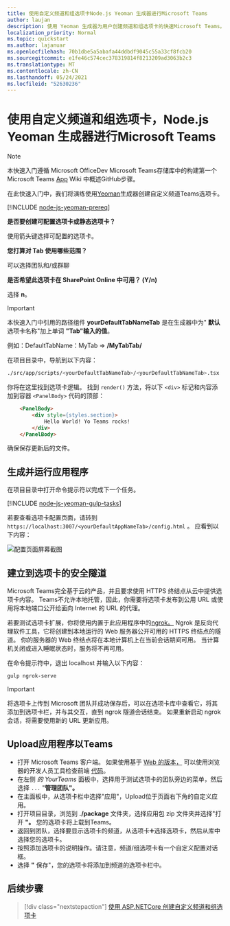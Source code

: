 ```yaml
---
title: 使用自定义频道和组选项卡Node.js Yeoman 生成器进行Microsoft Teams
author: laujan
description: 使用 Yeoman 生成器为用户创建频道和组选项卡的快速Microsoft Teams。
localization_priority: Normal
ms.topic: quickstart
ms.author: lajanuar
ms.openlocfilehash: 70b1dbe5a5abafa44ddbdf9045c55a33cf8fcb20
ms.sourcegitcommit: e1fe46c574cec378319814f8213209ad3063b2c3
ms.translationtype: MT
ms.contentlocale: zh-CN
ms.lasthandoff: 05/24/2021
ms.locfileid: "52630236"
---
```

# <a name="create-a-custom-channel-and-group-tab-using-nodejs-and-the-yeoman-generator-for-microsoft-teams"></a>使用自定义频道和组选项卡，Node.js Yeoman 生成器进行Microsoft Teams

>[!NOTE]
>本快速入门遵循 Microsoft OfficeDev Microsoft Teams存储库中的构建第一个 Microsoft Teams [App](https://github.com/OfficeDev/generator-teams/wiki/Build-Your-First-Microsoft-Teams-App) Wiki 中概述GitHub步骤。

在此快速入门中，我们将演练使用[Yeoman](https://github.com/OfficeDev/generator-teams/)生成器创建自定义频道Teams选项卡。

[!INCLUDE [node-js-yeoman-prereq](~/includes/tabs/node-js-yeoman-prereq.md)]

**是否要创建可配置选项卡或静态选项卡？**

使用箭头键选择可配置的选项卡。

**您打算对 Tab 使用哪些范围？**

可以选择团队和/或群聊

**是否希望此选项卡在 SharePoint Online 中可用？ (Y/n)** 

选择 **n**。

>[!IMPORTANT]
>本快速入门中引用的路径组件 **yourDefaultTabNameTab** 是在生成器中为" **默认** 选项卡名称"加上单词 **"Tab"输入的值**。
>
>例如：DefaultTabName：MyTab   =>  **/MyTabTab/**

在项目目录中，导航到以下内容：

```bash
./src/app/scripts/<yourDefaultTabNameTab>/<yourDefaultTabNameTab>.tsx
```

你将在这里找到选项卡逻辑。 找到 `render()` 方法，将以下 `<div>` 标记和内容添加到容器 `<PanelBody>` 代码的顶部：

```html
    <PanelBody>
        <div style={styles.section}>
            Hello World! Yo Teams rocks!
        </div>
    </PanelBody>
```

确保保存更新后的文件。

## <a name="build-and-run-your-application"></a>生成并运行应用程序

在项目目录中打开命令提示符以完成下一个任务。

[!INCLUDE [node-js-yeoman-gulp-tasks](~/includes/tabs/node-js-yeoman-gulp-tasks.md)]

若要查看选项卡配置页面，请转到 `https://localhost:3007/<yourDefaultAppNameTab>/config.html` 。 应看到以下内容：

![配置页面屏幕截图](~/assets/images/tab-images/configurationPage.png)

## <a name="establish-a-secure-tunnel-to-your-tab"></a>建立到选项卡的安全隧道

Microsoft Teams完全基于云的产品，并且要求使用 HTTPS 终结点从云中提供选项卡内容。 Teams不允许本地托管，因此，你需要将选项卡发布到公用 URL 或使用将本地端口公开给面向 Internet 的 URL 的代理。

若要测试选项卡扩展，你将使用内置于此应用程序中的[ngrok。](https://ngrok.com/docs) Ngrok 是反向代理软件工具，它将创建到本地运行的 Web 服务器公开可用的 HTTPS 终结点的隧道。 你的服务器的 Web 终结点将在本地计算机上在当前会话期间可用。 当计算机关闭或进入睡眠状态时，服务将不再可用。

在命令提示符中，退出 localhost 并输入以下内容：

```bash
gulp ngrok-serve
```

> [!IMPORTANT]
> 将选项卡上传到 Microsoft 团队并成功保存后，可以在选项卡库中查看它，将其添加到选项卡栏，并与其交互，直到 ngrok 隧道会话结束。 如果重新启动 ngrok 会话，将需要使用新的 URL 更新应用。

## <a name="upload-your-application-to-teams"></a>Upload应用程序以Teams

- 打开 Microsoft Teams 客户端。 如果使用基于 [Web 的版本，](https://teams.microsoft.com) 可以使用浏览器的开发人员工具检查前端 [代码](~/tabs/how-to/developer-tools.md)。
- 在左侧 *的 YourTeams* 面板中，选择用于测试选项卡的团队旁边的菜单，然后选择 `...` "**管理团队"。**
- 在主面板中，从选项卡栏中选择"应用"，Upload位于页面右下角的自定义应用。 
- 打开项目目录，浏览到 **./package** 文件夹，选择应用包 zip 文件夹并选择"打开 **"。** 您的选项卡将上载到Teams。
- 返回到团队，选择要显示选项卡的频道，从选项卡➕选择选项卡，然后从库中选择您的选项卡。
- 按照添加选项卡的说明操作。请注意，频道/组选项卡有一个自定义配置对话框。
- 选择 **"** 保存"，您的选项卡将添加到频道的选项卡栏中。

## <a name="next-step"></a>后续步骤

> [!div class="nextstepaction"]
> [使用 ASP.NETCore 创建自定义频道和组选项卡](~/tabs/quickstarts/create-channel-group-tab-dotnet-core.md)
